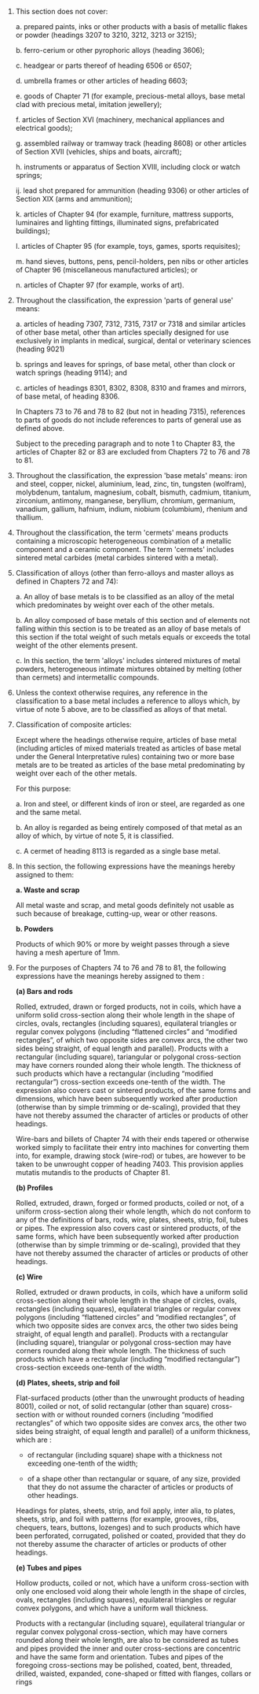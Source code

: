 1. This section does not cover:

    a. prepared paints, inks or other products with a basis of metallic flakes or powder (headings 3207 to 3210, 3212, 3213 or 3215);
    
    b. ferro-cerium or other pyrophoric alloys (heading 3606);
    
    c. headgear or parts thereof of heading 6506 or 6507;
    
    d. umbrella frames or other articles of heading 6603;
    
    e. goods of Chapter 71 (for example, precious-metal alloys, base metal clad with precious metal, imitation jewellery);
    
    f. articles of Section XVI (machinery, mechanical appliances and electrical goods);
    
    g. assembled railway or tramway track (heading 8608) or other articles of Section XVII (vehicles, ships and boats, aircraft);
    
    h. instruments or apparatus of Section XVIII, including clock or watch springs;
    
    ij. lead shot prepared for ammunition (heading 9306) or other articles of Section XIX (arms and ammunition);
    
    k. articles of Chapter 94 (for example, furniture, mattress supports, luminaires and lighting fittings, illuminated signs, prefabricated buildings);
    
    l. articles of Chapter 95 (for example, toys, games, sports requisites);
    
    m. hand sieves, buttons, pens, pencil-holders, pen nibs or other articles of Chapter 96 (miscellaneous manufactured articles); 
    or
    
    n. articles of Chapter 97 (for example, works of art).

2. Throughout the classification, the expression 'parts of general use' means:

    a. articles of heading 7307, 7312, 7315, 7317 or 7318 and similar articles of other base metal, other than articles specially designed for use exclusively in implants in medical, surgical, dental or veterinary sciences (heading 9021)
    
    b. springs and leaves for springs, of base metal, other than clock or watch springs (heading 9114); and
    
    c. articles of headings 8301, 8302, 8308, 8310 and frames and mirrors, of base metal, of heading 8306. 
    
    In Chapters 73 to 76 and 78 to 82 (but not in heading 7315), references to parts of goods do not include references to parts of general use as defined above.
    
    Subject to the preceding paragraph and to note 1 to Chapter 83, the articles of Chapter 82 or 83 are excluded from Chapters 72 to 76 and 78 to 81.

3. Throughout the classification, the expression 'base metals' means: iron and steel, copper, nickel, aluminium, lead, zinc, tin, tungsten (wolfram), molybdenum, tantalum, magnesium, cobalt, bismuth, cadmium, titanium, zirconium, antimony, manganese, beryllium, chromium, germanium, vanadium, gallium, hafnium, indium, niobium (columbium), rhenium and thallium.

4. Throughout the classification, the term 'cermets' means products containing a microscopic heterogeneous combination of a metallic component and a ceramic component. The term 'cermets' includes sintered metal carbides (metal carbides sintered with a metal).

5. Classification of alloys (other than ferro-alloys and master alloys as defined in Chapters 72 and 74):

    a. An alloy of base metals is to be classified as an alloy of the metal which predominates by weight over each of the other metals.
    
    b. An alloy composed of base metals of this section and of elements not falling within this section is to be treated as an alloy of base metals of this section if the total weight of such metals equals or exceeds the total weight of the other elements present.
    
    c. In this section, the term 'alloys' includes sintered mixtures of metal powders, heterogeneous intimate mixtures obtained by melting (other than cermets) and intermetallic compounds.

6. Unless the context otherwise requires, any reference in the classification to a base metal includes a reference to alloys which, by virtue of note 5 above, are to be classified as alloys of that metal.

7. Classification of composite articles:

    Except where the headings otherwise require, articles of base metal (including articles of mixed materials treated as articles of base metal under the General Interpretative rules) containing two or more base metals are to be treated as articles of the base metal predominating by weight over each of the other metals.
    
    For this purpose:
    
    a. Iron and steel, or different kinds of iron or steel, are regarded as one and the same metal.
    
    b. An alloy is regarded as being entirely composed of that metal as an alloy of which, by virtue of note 5, it is classified.
    
    c. A cermet of heading 8113 is regarded as a single base metal.

8. In this section, the following expressions have the meanings hereby assigned to them:

    **a. Waste and scrap**
    
    All metal waste and scrap, and metal goods definitely not usable as such because of breakage, cutting-up, wear or other reasons.
    
    **b. Powders**
    
    Products of which 90% or more by weight passes through a sieve having a mesh aperture of 1mm.

9. For the purposes of Chapters 74 to 76 and 78 to 81, the following expressions have the meanings hereby assigned to them :
 
    **(a) Bars and rods**

    Rolled, extruded, drawn or forged products, not in coils, which have a uniform solid cross-section along their whole length in the shape of circles, ovals, rectangles (including squares), equilateral triangles or regular convex polygons (including “flattened circles” and “modified rectangles”, of which two opposite sides are convex arcs, the other two sides being straight, of equal length and parallel). Products with a rectangular (including square), tariangular or polygonal cross-section may have corners rounded along their whole length. The thickness of such products which have a rectangular (including “modified rectangular”) cross-section exceeds one-tenth of the width. The expression also covers cast or sintered products, of the same forms and dimensions, which have been subsequently worked after production (otherwise than by simple trimming or de-scaling), provided that they have not thereby assumed the character of articles or products of other headings. 

    Wire-bars and billets of Chapter 74 with their ends tapered or otherwise worked simply to facilitate their entry into machines for converting them into, for example, drawing stock (wire-rod) or tubes, are however to be taken to be unwrought copper of heading 7403. This provision applies mutatis mutandis to the products of Chapter 81.

    **(b) Profiles**

    Rolled, extruded, drawn, forged or formed products, coiled or not, of a uniform cross-section along their whole length, which do not conform to any of the definitions of bars, rods, wire, plates, sheets, strip, foil, tubes or pipes. The expression also covers cast or sintered products, of the same forms, which have been subsequently worked after production (otherwise than by simple trimming or de-scaling), provided that they have not thereby assumed the character of articles or products of other headings. 
    
    **(c) Wire**
    
    Rolled, extruded or drawn products, in coils, which have a uniform solid cross-section along their whole length in the shape of circles, ovals, rectangles (including squares), equilateral triangles or regular convex polygons (including “flattened circles” and “modified rectangles”, of which two opposite sides are convex arcs, the other two sides being straight, of equal length and parallel). Products with a rectangular (including square), triangular or polygonal cross-section may have corners rounded along their whole length. The thickness of such products which have a rectangular (including “modified rectangular”) cross-section exceeds one-tenth of the width.

    **(d) Plates, sheets, strip and foil** 
    
    Flat-surfaced products (other than the unwrought products of heading 8001), coiled or not, of solid rectangular (other than square) cross-section with or without rounded corners (including “modified rectangles” of which two opposite sides are convex arcs, the other two sides being straight, of equal length and parallel) of a uniform thickness, which are : 

      - of rectangular (including square) shape with a thickness not exceeding one-tenth of the width; 

      - of a shape other than rectangular or square, of any size, provided that they do not assume the character of articles or products of other headings.

    Headings for plates, sheets, strip, and foil apply, inter alia, to plates, sheets, strip, and foil with patterns (for example, grooves, ribs, chequers, tears, buttons, lozenges) and to such products which have been perforated, corrugated, polished or coated, provided that they do not thereby assume the character of articles or products of other headings. 

    **(e) Tubes and pipes**

    Hollow products, coiled or not, which have a uniform cross-section with only one enclosed void along their whole length in the shape of circles, ovals, rectangles (including squares), equilateral triangles or regular convex polygons, and which have a uniform wall thickness.
    
    Products with a rectangular (including square), equilateral triangular or regular convex polygonal cross-section, which may have corners rounded along their whole length, are also to be considered as tubes and pipes provided the inner and outer cross-sections are concentric and have the same form and orientation. Tubes and pipes of the foregoing cross-sections may be polished, coated, bent, threaded, drilled, waisted, expanded, cone-shaped or fitted with flanges, collars or rings

